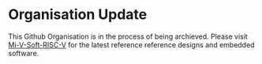 # Organisation Update
This Github Organisation is in the process of being archieved. Please visit [Mi-V-Soft-RISC-V](https://github.com/Mi-V-Soft-RISC-V) for the latest reference reference designs and embedded software. 
